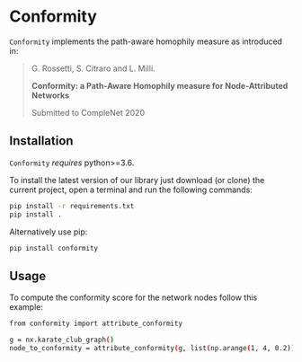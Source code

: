 # Conformity
``Conformity`` implements the path-aware homophily measure as introduced in:


> G. Rossetti, S. Citraro and L. Milli.
>
> **Conformity: a Path-Aware Homophily measure for Node-Attributed Networks**
>
> Submitted to CompleNet 2020

## Installation

``Conformity`` *requires* python>=3.6.

To install the latest version of our library just download (or clone) the current project, open a terminal and run the following commands:

```bash
pip install -r requirements.txt
pip install .
```

Alternatively use pip:
```bash
pip install conformity
```

## Usage

To compute the conformity score for the network nodes follow this example:

```bash
from conformity import attribute_conformity

g = nx.karate_club_graph()
node_to_conformity = attribute_conformity(g, list(np.arange(1, 4, 0.2)), ['club'], profile_size=1)

```